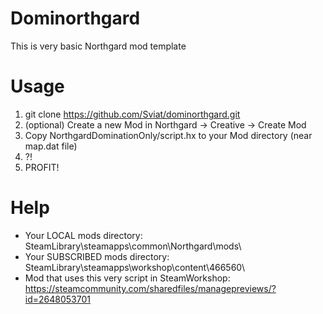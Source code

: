 # Dominorthgard
This is very basic Northgard mod template

# Usage
1. git clone https://github.com/Sviat/dominorthgard.git
2. (optional) Create a new Mod in Northgard -> Creative -> Create Mod
3. Copy NorthgardDominationOnly/script.hx to your Mod directory (near map.dat file)
5. ?!
6. PROFIT!

# Help
* Your LOCAL mods directory: SteamLibrary\steamapps\common\Northgard\mods\
* Your SUBSCRIBED mods directory: SteamLibrary\steamapps\workshop\content\466560\
* Mod that uses this very script in SteamWorkshop: https://steamcommunity.com/sharedfiles/managepreviews/?id=2648053701
